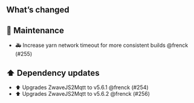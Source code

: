 ## What’s changed

## 🧰 Maintenance

- 🚑 Increase yarn network timeout for more consistent builds @frenck (#255)

## ⬆️ Dependency updates

- ⬆️ Upgrades ZwaveJS2Mqtt to v5.6.1 @frenck (#254)
- ⬆️ Upgrades ZwaveJS2Mqtt to v5.6.2 @frenck (#256)
